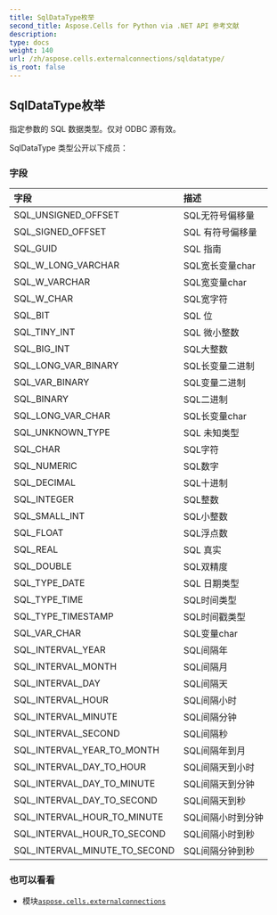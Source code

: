 ```yaml
---
title: SqlDataType枚举
second_title: Aspose.Cells for Python via .NET API 参考文献
description:
type: docs
weight: 140
url: /zh/aspose.cells.externalconnections/sqldatatype/
is_root: false
---
```

## SqlDataType枚举
指定参数的 SQL 数据类型。仅对 ODBC 源有效。



SqlDataType 类型公开以下成员：

### 字段
|字段|描述|
| :- | :- |
| SQL_UNSIGNED_OFFSET | SQL无符号偏移量|
| SQL_SIGNED_OFFSET |SQL 有符号偏移量|
| SQL_GUID |SQL 指南|
| SQL_W_LONG_VARCHAR |SQL宽长变量char|
| SQL_W_VARCHAR | SQL宽变量char|
| SQL_W_CHAR | SQL宽字符|
| SQL_BIT |SQL 位|
| SQL_TINY_INT |SQL 微小整数|
| SQL_BIG_INT |SQL大整数|
| SQL_LONG_VAR_BINARY |SQL长变量二进制|
| SQL_VAR_BINARY |SQL变量二进制|
| SQL_BINARY |SQL二进制|
| SQL_LONG_VAR_CHAR |SQL长变量char|
| SQL_UNKNOWN_TYPE | SQL 未知类型|
| SQL_CHAR |SQL字符|
| SQL_NUMERIC |SQL数字|
| SQL_DECIMAL |SQL十进制|
| SQL_INTEGER |SQL整数|
| SQL_SMALL_INT |SQL小整数|
| SQL_FLOAT |SQL浮点数|
| SQL_REAL |SQL 真实|
| SQL_DOUBLE |SQL双精度|
| SQL_TYPE_DATE |SQL 日期类型|
| SQL_TYPE_TIME |SQL时间类型|
| SQL_TYPE_TIMESTAMP |SQL时间戳类型|
| SQL_VAR_CHAR |SQL变量char|
| SQL_INTERVAL_YEAR | SQL间隔年|
| SQL_INTERVAL_MONTH |SQL间隔月|
| SQL_INTERVAL_DAY |SQL间隔天|
| SQL_INTERVAL_HOUR |SQL间隔小时|
| SQL_INTERVAL_MINUTE |SQL间隔分钟|
| SQL_INTERVAL_SECOND |SQL间隔秒|
| SQL_INTERVAL_YEAR_TO_MONTH |SQL间隔年到月|
| SQL_INTERVAL_DAY_TO_HOUR |SQL间隔天到小时|
| SQL_INTERVAL_DAY_TO_MINUTE |SQL间隔天到分钟|
| SQL_INTERVAL_DAY_TO_SECOND |SQL间隔天到秒|
| SQL_INTERVAL_HOUR_TO_MINUTE |SQL间隔小时到分钟|
| SQL_INTERVAL_HOUR_TO_SECOND |SQL间隔小时到秒|
| SQL_INTERVAL_MINUTE_TO_SECOND |SQL间隔分钟到秒|



### 也可以看看
* 模块[`aspose.cells.externalconnections`](..)
